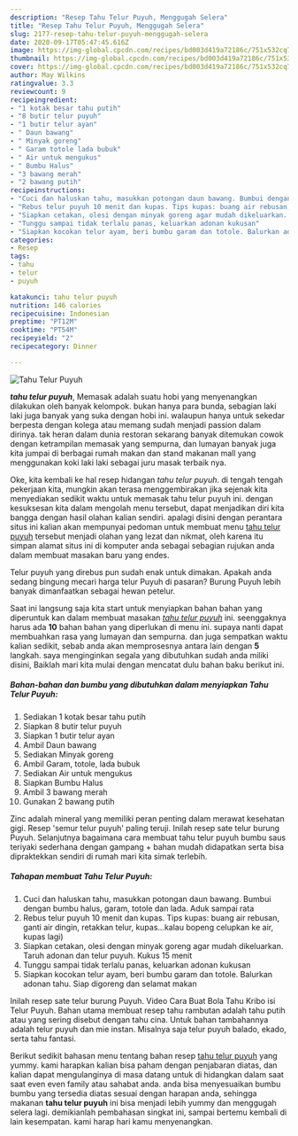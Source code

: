 ```yaml
---
description: "Resep Tahu Telur Puyuh, Menggugah Selera"
title: "Resep Tahu Telur Puyuh, Menggugah Selera"
slug: 2177-resep-tahu-telur-puyuh-menggugah-selera
date: 2020-09-17T05:47:45.616Z
image: https://img-global.cpcdn.com/recipes/bd003d419a72186c/751x532cq70/tahu-telur-puyuh-foto-resep-utama.jpg
thumbnail: https://img-global.cpcdn.com/recipes/bd003d419a72186c/751x532cq70/tahu-telur-puyuh-foto-resep-utama.jpg
cover: https://img-global.cpcdn.com/recipes/bd003d419a72186c/751x532cq70/tahu-telur-puyuh-foto-resep-utama.jpg
author: May Wilkins
ratingvalue: 3.3
reviewcount: 9
recipeingredient:
- "1 kotak besar tahu putih"
- "8 butir telur puyuh"
- "1 butir telur ayan"
- " Daun bawang"
- " Minyak goreng"
- " Garam totole lada bubuk"
- " Air untuk mengukus"
- " Bumbu Halus"
- "3 bawang merah"
- "2 bawang putih"
recipeinstructions:
- "Cuci dan haluskan tahu, masukkan potongan daun bawang. Bumbui dengan bumbu halus, garam, totole dan lada. Aduk sampai rata"
- "Rebus telur puyuh 10 menit dan kupas. Tips kupas: buang air rebusan, ganti air dingin, retakkan telur, kupas...kalau bopeng celupkan ke air, kupas lagi)"
- "Siapkan cetakan, olesi dengan minyak goreng agar mudah dikeluarkan. Taruh adonan dan telur puyuh. Kukus 15 menit"
- "Tunggu sampai tidak terlalu panas, keluarkan adonan kukusan"
- "Siapkan kocokan telur ayam, beri bumbu garam dan totole. Balurkan adonan tahu. Siap digoreng dan selamat makan"
categories:
- Resep
tags:
- tahu
- telur
- puyuh

katakunci: tahu telur puyuh 
nutrition: 146 calories
recipecuisine: Indonesian
preptime: "PT12M"
cooktime: "PT54M"
recipeyield: "2"
recipecategory: Dinner

---
```



![Tahu Telur Puyuh](https://img-global.cpcdn.com/recipes/bd003d419a72186c/751x532cq70/tahu-telur-puyuh-foto-resep-utama.jpg)

<b><i>tahu telur puyuh</i></b>, Memasak adalah suatu hobi yang menyenangkan dilakukan oleh banyak kelompok. bukan hanya para bunda, sebagian laki laki juga banyak yang suka dengan hobi ini. walaupun hanya untuk sekedar berpesta dengan kolega atau memang sudah menjadi passion dalam dirinya. tak heran dalam dunia restoran sekarang banyak ditemukan cowok dengan ketrampilan memasak yang sempurna, dan lumayan banyak juga kita jumpai di berbagai rumah makan dan stand makanan mall yang menggunakan koki laki laki sebagai juru masak terbaik nya.

Oke, kita kembali ke hal resep hidangan <i>tahu telur puyuh</i>. di tengah tengah pekerjaan kita, mungkin akan terasa menggembirakan jika sejenak kita menyediakan sedikit waktu untuk memasak tahu telur puyuh ini. dengan kesuksesan kita dalam mengolah menu tersebut, dapat menjadikan diri kita bangga dengan hasil olahan kalian sendiri. apalagi disini dengan perantara situs ini kalian akan mempunyai pedoman untuk membuat menu <u>tahu telur puyuh</u> tersebut menjadi olahan yang lezat dan nikmat, oleh karena itu simpan alamat situs ini di komputer anda sebagai sebagian rujukan anda dalam membuat masakan baru yang endes.

Telur puyuh yang direbus pun sudah enak untuk dimakan. Apakah anda sedang bingung mecari harga telur Puyuh di pasaran? Burung Puyuh lebih banyak dimanfaatkan sebagai hewan petelur.


Saat ini langsung saja kita start untuk menyiapkan bahan bahan yang diperuntuk kan dalam membuat masakan <u><i>tahu telur puyuh</i></u> ini. seenggaknya harus ada <b>10</b> bahan bahan yang diperlukan di menu ini. supaya nanti dapat membuahkan rasa yang lumayan dan sempurna. dan juga sempatkan waktu kalian sedikit, sebab anda akan memprosesnya antara lain dengan <b>5</b> langkah. saya menginginkan segala yang dibutuhkan sudah anda miliki disini, Baiklah mari kita mulai dengan mencatat dulu bahan baku berikut ini.

<!--inarticleads1-->

##### Bahan-bahan dan bumbu yang dibutuhkan dalam menyiapkan Tahu Telur Puyuh:

1. Sediakan 1 kotak besar tahu putih
1. Siapkan 8 butir telur puyuh
1. Siapkan 1 butir telur ayan
1. Ambil  Daun bawang
1. Sediakan  Minyak goreng
1. Ambil  Garam, totole, lada bubuk
1. Sediakan  Air untuk mengukus
1. Siapkan  Bumbu Halus
1. Ambil 3 bawang merah
1. Gunakan 2 bawang putih


Zinc adalah mineral yang memiliki peran penting dalam merawat kesehatan gigi. Resep &#39;semur telur puyuh&#39; paling teruji. Inilah resep sate telur burung Puyuh. Selanjutnya bagaimana cara membuat tahu telur puyuh bumbu saus teriyaki sederhana dengan gampang + bahan mudah didapatkan serta bisa dipraktekkan sendiri di rumah mari kita simak terlebih. 

<!--inarticleads2-->

##### Tahapan membuat Tahu Telur Puyuh:

1. Cuci dan haluskan tahu, masukkan potongan daun bawang. Bumbui dengan bumbu halus, garam, totole dan lada. Aduk sampai rata
1. Rebus telur puyuh 10 menit dan kupas. Tips kupas: buang air rebusan, ganti air dingin, retakkan telur, kupas...kalau bopeng celupkan ke air, kupas lagi)
1. Siapkan cetakan, olesi dengan minyak goreng agar mudah dikeluarkan. Taruh adonan dan telur puyuh. Kukus 15 menit
1. Tunggu sampai tidak terlalu panas, keluarkan adonan kukusan
1. Siapkan kocokan telur ayam, beri bumbu garam dan totole. Balurkan adonan tahu. Siap digoreng dan selamat makan


Inilah resep sate telur burung Puyuh. Video Cara Buat Bola Tahu Kribo isi Telur Puyuh. Bahan utama membuat resep tahu rambutan adalah tahu putih atau yang sering disebut dengan tahu cina. Untuk bahan tambahannya adalah telur puyuh dan mie instan. Misalnya saja telur puyuh balado, ekado, serta tahu fantasi. 

Berikut sedikit bahasan menu tentang bahan resep <u>tahu telur puyuh</u> yang yummy. kami harapkan kalian bisa paham dengan penjabaran diatas, dan kalian dapat mengulanginya di masa datang untuk di hidangkan dalam saat saat even even family atau sahabat anda. anda bisa menyesuaikan bumbu bumbu yang tersedia diatas sesuai dengan harapan anda, sehingga makanan <b>tahu telur puyuh</b> ini bisa menjadi lebih yummy dan menggugah selera lagi. demikianlah pembahasan singkat ini, sampai bertemu kembali di lain kesempatan. kami harap hari kamu menyenangkan.

